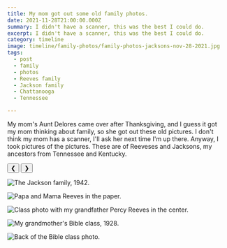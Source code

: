 ```yaml
---
title: My mom got out some old family photos.
date: 2021-11-28T21:00:00.000Z
summary: I didn't have a scanner, this was the best I could do.
excerpt: I didn't have a scanner, this was the best I could do.
category: timeline
image: timeline/family-photos/family-photos-jacksons-nov-28-2021.jpg
tags:
  - post 
  - family
  - photos
  - Reeves family
  - Jackson family
  - Chattanooga
  - Tennessee

---
```


My mom's Aunt Delores came over after Thanksgiving, and I guess it got my mom thinking about family, so she got out these old pictures. I don't think my mom has a scanner, I'll ask her next time I'm up there. Anyway, I took pictures of the pictures. These are of Reeveses and Jacksons, my ancestors from Tennessee and Kentucky.


<div id="viewport">
    <button id="buttonPrevious">&#10094;</button>
    <button id="buttonNext">&#10095;</button>

![The Jackson family, 1942.](/static/img/timeline/family-photos/family-photos-jacksons-nov-28-2021.jpg "The Jackson family, 1942.")

![Papa and Mama Reeves in the paper.](/static/img/timeline/family-photos/family-photos-reeves-nov-28-2021.jpg "Papa and Mama Reeves in the paper.")

![Class photo with my grandfather Percy Reeves in the center.](/static/img/timeline/family-photos/family-photos-boys-class-nov-28-2021.jpg "class photo with my grandfather Percy Reeves in the center")

![My grandmother's Bible class, 1928.](/static/img/timeline/family-photos/family-photos-bible-class-front-nov-28-2021.jpg "My grandmother's Bible class, 1928.")

![Back of the Bible class photo.](/static/img/timeline/family-photos/family-photos-bible-class-back-nov-28-2021.jpg "Back of the Bible class photo.")

</div>

<div id="caption"></div>
